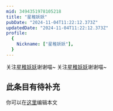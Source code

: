 ```yaml
---
mid: 3494351978105218
title: "星稚妖妖"
pubDate: "2024-11-04T11:22:12.373Z"
updatedDate: "2024-11-04T11:22:12.373Z"
profile:
  {
    Nickname: ["星稚妖妖"],
  }
---
```


关注[星稚妖妖](https://space.bilibili.com/3494351978105218)谢谢喵~ 关注[星稚妖妖](https://space.bilibili.com/3494351978105218)谢谢喵~

## 此条目有待补充
你可以在[这里](https://github.com/Yuhanawa/VTuber.ICU/edit/master/src/content/v/星稚妖妖/index.md)编辑本文
